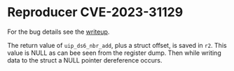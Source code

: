 # Reproducer CVE-2023-31129
For the bug details see the [writeup](../../../../../../../../bug-details/contiki-ng/CVE-2023-31129-ipv6_nbr_rs_SLLAO_missing_null_check.md).

The return value of `uip_ds6_nbr_add`, plus a struct offset, is saved in `r2`.
This value is NULL as can bee seen from the register dump.
Then while writing data to the struct a NULL pointer dereference occurs.

